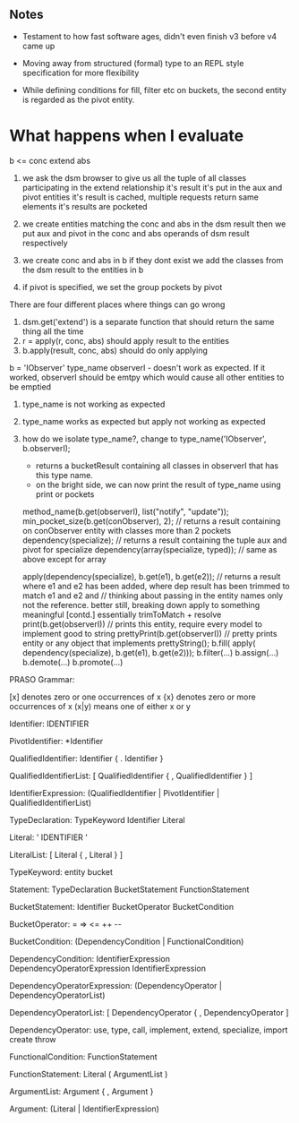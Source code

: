 Notes
-----

* Testament to how fast software ages, didn't even finish v3 before v4 came up
* Moving away from structured (formal) type to an REPL style specification for more flexibility


* While defining conditions for fill, filter etc on buckets, the second entity is regarded as the pivot entity.

What happens when I evaluate
============================

b <= conc extend abs

1. we ask the dsm browser to give us all the tuple of all classes participating in the extend relationship
    it's result it's put in the aux and pivot entities
    it's result is cached, multiple requests return same elements
    it's results are pocketed

2. we create entities matching the conc and abs in the dsm result
    then we put aux and pivot in the conc and abs operands of dsm result respectively

3. we create conc and abs in b if they dont exist
    we add the classes from the dsm result to the entities in b

4. if pivot is specified, we set the group pockets by pivot

There are four different places where things can go wrong
1. dsm.get('extend') is a separate function that should return the same thing all the time
2. r = apply(r, conc, abs) should apply result to the entities
2. b.apply(result, conc, abs) should do only applying

b = 'IObserver' type_name observerI - doesn't work as expected.
If it worked, observerI should be emtpy which would cause all other entities to be emptied
1. type_name is not working as expected
2. type_name works as expected but apply not working as expected

3. how do we isolate type_name?, change to type_name('IObserver', b.observerI);
     - returns a bucketResult containing all classes in observerI that has this type name.
     - on the bright side, we can now print the result of type_name using print or pockets

     method_name(b.get(observerI), list("notify", "update"));
     min_pocket_size(b.get(conObserver), 2);                    // returns a result containing on conObserver entity with classes more than 2 pockets
     dependency(specialize);                                    // returns a result containing the tuple aux and pivot for specialize
     dependency(array(specialize, typed));                      // same as above except for array

     apply(dependency(specialize), b.get(e1), b.get(e2));       // returns a result where e1 and e2 has been added, where dep result has been trimmed to match e1 and e2 and
     // thinking about passing in the entity names only not the reference. better still, breaking down apply to something meaningful
     [contd.] essentially trimToMatch + resolve
     print(b.get(observerI))                                    // prints this entity, require every model to implement good to string
     prettyPrint(b.get(observerI))                              // pretty prints entity or any object that implements prettyString();
b.fill( apply( dependency(specialize), b.get(e1), b.get(e2)));
b.filter(...)
b.assign(...)
b.demote(...)
b.promote(...)



PRASO Grammar:

[x] denotes zero or one occurrences of x
{x} denotes zero or more occurrences of x
(x|y) means one of either x or y


Identifier:
    IDENTIFIER

PivotIdentifier:
	*Identifier

QualifiedIdentifier:
    Identifier { . Identifier }
    
QualifiedIdentifierList:
    [ QualifiedIdentifier { , QualifiedIdentifier } ]
    
IdentifierExpression:
    (QualifiedIdentifier | PivotIdentifier | QualifiedIdentifierList)
    
TypeDeclaration:
    TypeKeyword Identifier Literal
       
Literal:
    ' IDENTIFIER '
    
LiteralList:
    [ Literal { , Literal } ]
    
TypeKeyword:
    entity
    bucket

Statement:
    TypeDeclaration
    BucketStatement
    FunctionStatement
    
BucketStatement:
    Identifier BucketOperator BucketCondition
    
BucketOperator:
    =
    =>
    <=
    ++
    --
    
BucketCondition:
    (DependencyCondition | FunctionalCondition)
    
DependencyCondition:
    IdentifierExpression DependencyOperatorExpression IdentifierExpression
    
DependencyOperatorExpression:
    (DependencyOperator | DependencyOperatorList)
    
DependencyOperatorList:
    [ DependencyOperator { , DependencyOperator ]   
     
DependencyOperator:
    use,
    type,
    call,
    implement,
    extend,
    specialize,
    import
    create
    throw

FunctionalCondition:
    FunctionStatement
    
FunctionStatement:
    Literal ( ArgumentList )

ArgumentList:
    Argument { , Argument }

Argument:
    (Literal | IdentifierExpression)
